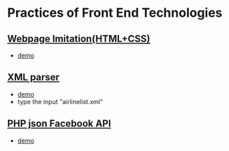 # Practices of Front End Technologies

## [Webpage Imitation(HTML+CSS)](_1_webpage_imiatation)
- [demo](http://htmlpreview.github.com/?https://github.com/changyujiang/front_end_technologies/blob/master/_1_webpage_imiatation/hw3.html)

## [XML parser](_2_xmlparser_dom)
- [demo](http://www-scf.usc.edu/~jiangc/hw4_007/HW4.html)
- type the input "airlinelist.xml"

## [PHP json Facebook API](_3_php_json_facebookAPI)
- [demo](http://cs-server.usc.edu:12841/search1.php)